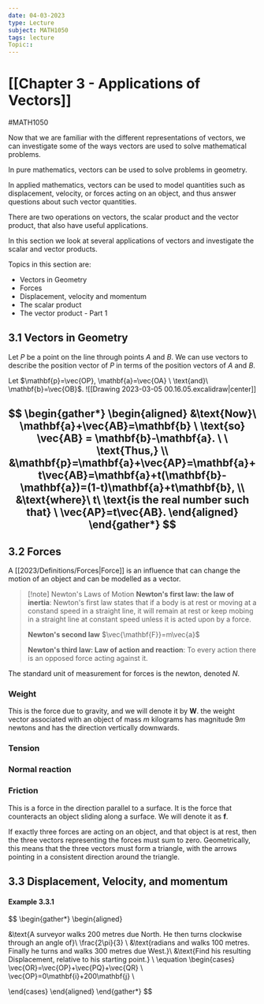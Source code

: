 ```yaml
---
date: 04-03-2023
type: Lecture
subject: MATH1050
tags: lecture
Topic:: 
---
```

# [[Chapter 3 - Applications of Vectors]]
#MATH1050

Now that we are familiar with the different representations of vectors, we can investigate some of the ways vectors are used to solve mathematical problems.

In pure mathematics, vectors can be used to solve problems in geometry.

In applied mathematics, vectors can be used to model quantities such as displacement, velocity, or forces acting on an object, and thus answer questions about such vector quantities.

There are two operations on vectors, the scalar product and the vector product, that also have useful applications.

In this section we look at several applications of vectors and investigate the scalar and vector products.

Topics in this section are:
- Vectors in Geometry
- Forces
- Displacement, velocity and momentum
- The scalar product
- The vector product - Part 1 

## 3.1 Vectors in Geometry

Let $P$ be a point on the line through points $A$ and $B$. We can use vectors to describe the position vector of $P$ in terms of the position vectors of $A$ and $B$.

Let $\mathbf{p}=\vec{OP}, \mathbf{a}=\vec{OA} \ \text{and}\ \mathbf{b}=\vec{OB}$.
![[Drawing 2023-03-05 00.16.05.excalidraw|center]]

$$
\begin{gather*}
\begin{aligned}
&\text{Now}\ \mathbf{a}+\vec{AB}=\mathbf{b} \ \text{so} \vec{AB} = \mathbf{b}-\mathbf{a}. \ \ \text{Thus,} \\
&\mathbf{p}=\mathbf{a}+\vec{AP}=\mathbf{a}+t\vec{AB}=\mathbf{a}+t(\mathbf{b}-\mathbf{a})=(1-t)\mathbf{a}+t\mathbf{b}, \\
&\text{where}\ t\ \text{is the real number such that} \ \vec{AP}=t\vec{AB}.
\end{aligned}
\end{gather*}
$$
---
## 3.2 Forces

A [[2023/Definitions/Forces|Force]] is an influence that can change the motion of an object and can be modelled as a vector.

> [!note] Newton's Laws of Motion
> **Newton's first law: the law of inertia**:
> Newton's first law states that if a body is at rest or moving at a constand speed in a straight line, it will remain at rest or keep mobing in a straight line at constant speed unless it is acted upon by a force.
> 
> **Newton's second law**
> $\vec{\mathbf{F}}=m\vec{a}$
> 
> **Newton's third law: Law of action and reaction**:
> To every action there is an opposed force acting against it.

The standard unit of measurement for forces is the newton, denoted $N$.

### Weight
This is the force due to gravity, and we will denote it by $\mathbf{W}$. the weight vector associated with an object of mass $m$ kilograms has magnitude $9m$ newtons and has the direction vertically downwards.

### Tension

### Normal reaction

### Friction
This is a force in the direction parallel to a surface. It is the force that counteracts an object sliding along a surface. We will denote it as $\mathbf{f}$.

If exactly three forces are acting on an object, and that object is at rest, then the three vectors representing the forces must sum to zero. Geometrically, this means that the three vectors must form a triangle, with the arrows pointing in a consistent direction around the triangle.

## 3.3 Displacement, Velocity, and momentum

#### Example 3.3.1 
$$
\begin{gather*}
\begin{aligned}

&\text{A surveyor walks 200 metres due North. He then turns clockwise through an angle of}\\ \frac{2\pi}{3} \ &\text{radians and walks 100 metres. Finally he turns and walks 300 metres due West.}\\ &\text{Find his resulting Displacement, relative to his starting point.} \\
\equation
\begin{cases} 
\vec{OR}=\vec{OP}+\vec{PQ}+\vec{QR} \\
\vec{OP}=0\mathbf{i}+200\mathbf{j} \\

\end{cases}
\end{aligned}
\end{gather*}
$$